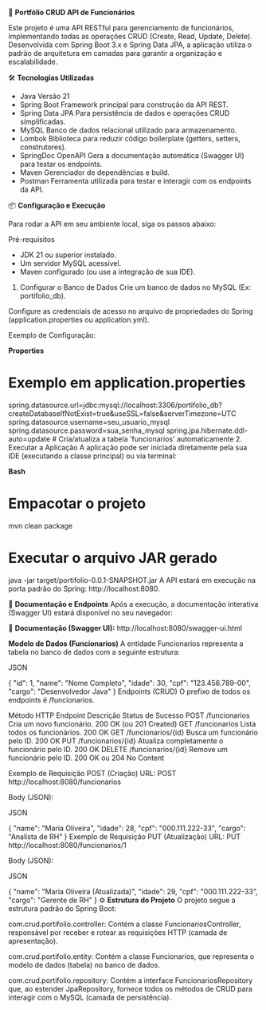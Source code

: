 🚀 **Portfólio CRUD API de Funcionários**

Este projeto é uma API RESTful para gerenciamento de funcionários, implementando todas as operações CRUD (Create, Read, Update, Delete). Desenvolvida com Spring Boot 3.x e Spring Data JPA, a aplicação utiliza o padrão de arquitetura em camadas para garantir a organização e escalabilidade.

🛠️ **Tecnologias Utilizadas**

* Java	Versão 21 <br>
* Spring Boot	Framework principal para construção da API REST. <br>
* Spring Data JPA	Para persistência de dados e operações CRUD simplificadas.<br>
* MySQL	Banco de dados relacional utilizado para armazenamento.<br>
* Lombok	Biblioteca para reduzir código boilerplate (getters, setters, construtores).<br>
* SpringDoc OpenAPI	Gera a documentação automática (Swagger UI) para testar os endpoints. <br>
* Maven	Gerenciador de dependências e build.<br>
* Postman	Ferramenta utilizada para testar e interagir com os endpoints da API.



📦 **Configuração e Execução**

Para rodar a API em seu ambiente local, siga os passos abaixo:

Pré-requisitos

* JDK 21 ou superior instalado.
* Um servidor MySQL acessível.
* Maven configurado (ou use a integração de sua IDE).

1. Configurar o Banco de Dados
Crie um banco de dados no MySQL (Ex: portifolio_db).

Configure as credenciais de acesso no arquivo de propriedades do Spring (application.properties ou application.yml).

Exemplo de Configuração:

**Properties**

# Exemplo em application.properties
spring.datasource.url=jdbc:mysql://localhost:3306/portifolio_db?createDatabaseIfNotExist=true&useSSL=false&serverTimezone=UTC
spring.datasource.username=seu_usuario_mysql
spring.datasource.password=sua_senha_mysql
spring.jpa.hibernate.ddl-auto=update # Cria/atualiza a tabela 'funcionarios' automaticamente
2. Executar a Aplicação
A aplicação pode ser iniciada diretamente pela sua IDE (executando a classe principal) ou via terminal:

**Bash**

# Empacotar o projeto
mvn clean package

# Executar o arquivo JAR gerado
java -jar target/portifolio-0.0.1-SNAPSHOT.jar
A API estará em execução na porta padrão do Spring: http://localhost:8080.

🧭 **Documentação e Endpoints**
Após a execução, a documentação interativa (Swagger UI) estará disponível no seu navegador:

🔗 **Documentação (Swagger UI):** http://localhost:8080/swagger-ui.html

**Modelo de Dados (Funcionarios)**
A entidade Funcionarios representa a tabela no banco de dados com a seguinte estrutura:

JSON

{
  "id": 1,
  "name": "Nome Completo",
  "idade": 30,
  "cpf": "123.456.789-00",
  "cargo": "Desenvolvedor Java"
}
Endpoints (CRUD)
O prefixo de todos os endpoints é /funcionarios.

Método HTTP	Endpoint	Descrição	Status de Sucesso
POST	/funcionarios	Cria um novo funcionário.	200 OK (ou 201 Created)
GET	/funcionarios	Lista todos os funcionários.	200 OK
GET	/funcionarios/{id}	Busca um funcionário pelo ID.	200 OK
PUT	/funcionarios/{id}	Atualiza completamente o funcionário pelo ID.	200 OK
DELETE	/funcionarios/{id}	Remove um funcionário pelo ID.	200 OK ou 204 No Content


Exemplo de Requisição POST (Criação)
URL: POST http://localhost:8080/funcionarios

Body (JSON):

JSON

{
  "name": "Maria Oliveira",
  "idade": 28,
  "cpf": "000.111.222-33",
  "cargo": "Analista de RH"
}
Exemplo de Requisição PUT (Atualização)
URL: PUT http://localhost:8080/funcionarios/1

Body (JSON):

JSON

{
  "name": "Maria Oliveira (Atualizada)",
  "idade": 29,
  "cpf": "000.111.222-33",
  "cargo": "Gerente de RH"
}
⚙️ **Estrutura do Projeto**
O projeto segue a estrutura padrão do Spring Boot:

com.crud.portifolio.controller: Contém a classe FuncionariosController, responsável por receber e rotear as requisições HTTP (camada de apresentação).

com.crud.portifolio.entity: Contém a classe Funcionarios, que representa o modelo de dados (tabela) no banco de dados.

com.crud.portifolio.repository: Contém a interface FuncionariosRepository que, ao estender JpaRepository, fornece todos os métodos de CRUD para interagir com o MySQL (camada de persistência).
